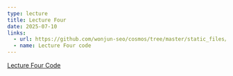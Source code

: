 ```yaml
---
type: lecture
title: Lecture Four
date: 2025-07-10
links:
  - url: https://github.com/wonjun-seo/cosmos/tree/master/static_files/presentations/lecture_four
  - name: Lecture Four code 
---
```


[Lecture Four Code](https://github.com/wonjun-seo/cosmos/tree/master/static_files/presentations/lecture_four)